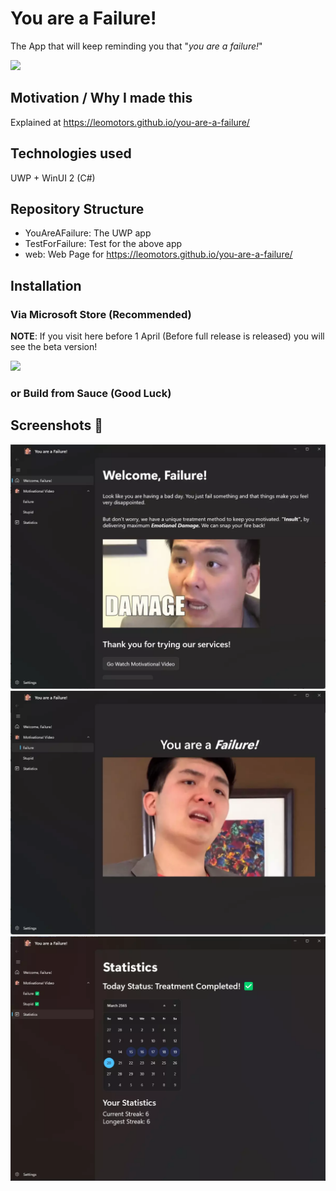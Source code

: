 # You are a Failure!

The App that will keep reminding you that "_you are a failure!_"

![](https://c.tenor.com/mt2Vk3J0GPwAAAAC/failure-steven-he.gif)

## Motivation / Why I made this

Explained at https://leomotors.github.io/you-are-a-failure/

## Technologies used

UWP + WinUI 2 (C#)

## Repository Structure

- YouAreAFailure: The UWP app
- TestForFailure: Test for the above app
- web: Web Page for https://leomotors.github.io/you-are-a-failure/

## Installation

### Via Microsoft Store (Recommended)

**NOTE**: If you visit here before 1 April (Before full release is released)
you will see the beta version!

<a href="https://www.microsoft.com/store/productId/9NJ5TZW6MDGL">
<img src="https://getbadgecdn.azureedge.net/images/English_L.png" width=250>
</a>

### or Build from Sauce (Good Luck)

## Screenshots 📸

<img src="web/static/screenshots/home.webp" width=600>

<img src="web/static/screenshots/failure.webp" width=600>

<img src="web/static/screenshots/statistics.webp" width=600>
